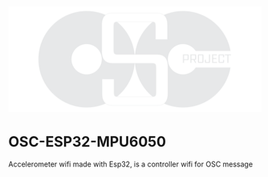 ![](osc-project.png)
# OSC-ESP32-MPU6050
Accelerometer wifi made with Esp32, is a controller wifi for OSC message
